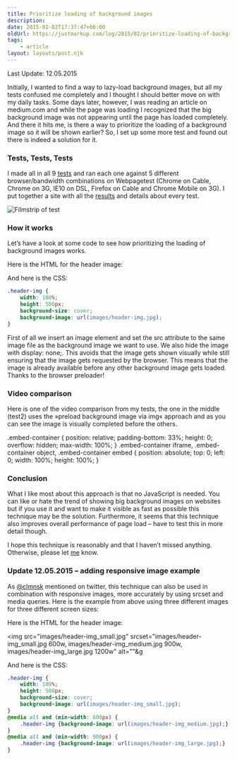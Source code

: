 ```yaml
---
title: Prioritize loading of background images
description: 
date: 2015-02-02T17:37:47+00:00
oldUrl: https://justmarkup.com/log/2015/02/prioritize-loading-of-background-images/
tags:
    - article
layout: layouts/post.njk
---
```


Last Update: 12.05.2015

Initially, I wanted to find a way to lazy-load background images, but all my tests confused me completely and I thought I should better move on with my daily tasks. Some days later, however, I was reading an article on medium.com and while the page was loading I recognized that the big background image was not appearing until the page has loaded completely. And there it hits me, is there a way to prioritize the loading of a background image so it will be shown earlier? So, I set up some more test and found out there is indeed a solution for it.

### Tests, Tests, Tests

I made all in all 9 [tests](https://justmarkup.com/testtest/prio-bg-img/results.html) and ran each one against 5 different browser/bandwidth combinations on Webpagetest (Chrome on Cable, Chrome on 3G, IE10 on DSL, Firefox on Cable and Chrome Mobile on 3G). I put together a site with all the [results](https://justmarkup.com/testtest/prio-bg-img/results.html) and details about every test.

![Filmstrip of test](https://justmarkup.com/log/wp-content/uploads/2015/02/filmstrip-chrome-cable.png)

### How it works

Let’s have a look at some code to see how prioritizing the loading of background images works.

Here is the HTML for the header image:

<div class="header-img"><img style="display: none;" src="images/header-img.jpg" alt=""></div>

And here is the CSS:

``` css
.header-img {
    width: 100%;
    height: 500px;
    background-size: cover;
    background-image: url(images/header-img.jpg);
}
```

First of all we insert an image element and set the src attribute to the same image file as the background image we want to use. We also hide the image with display: none;. This avoids that the image gets shown visually while still ensuring that the image gets requested by the browser. This means that the image is already available before any other background image gets loaded. Thanks to the browser preloader!

### Video comparison

Here is one of the video comparison from my tests, the one in the middle (test2) uses the »preload background image via img« approach and as you can see the image is visually completed before the others.

.embed-container { position: relative; padding-bottom: 33%; height: 0; overflow: hidden; max-width: 100%; } .embed-container iframe, .embed-container object, .embed-container embed { position: absolute; top: 0; left: 0; width: 100%; height: 100%; }

### Conclusion

What I like most about this approach is that no JavaScript is needed. You can like or hate the trend of showing big background images on websites but if you use it and want to make it visible as fast as possible this technique may be the solution. Furthermore, it seems that this technique also improves overall performance of page load – have to test this in more detail though.

I hope this technique is reasonably and that I haven’t missed anything. Otherwise, please let [me](https://twitter.com/justmarkup) know.

### Update 12.05.2015 – adding responsive image example

As [@clmnsk](https://twitter.com/clmnsk/status/598114917590401024) mentioned on twitter, this technique can also be used in combination with responsive images, more accurately by using srcset and media queries. Here is the example from above using three different images for three different screen sizes:

Here is the HTML for the header image:

<img src="images/header-img\_small.jpg" srcset="images/header-img\_small.jpg 600w, images/header-img\_medium.jpg 900w, images/header-img\_large.jpg 1200w" alt=""&g

And here is the CSS:

``` css
.header-img {
    width: 100%;
    height: 500px;
    background-size: cover;
    background-image: url(images/header-img_small.jpg);
}
@media all and (min-width: 600px) {
    .header-img {background-image: url(images/header-img_medium.jpg);}
}
@media all and (min-width: 900px) {
    .header-img {background-image: url(images/header-img_large.jpg);}
}
```
